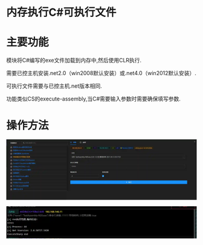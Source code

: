 # 内存执行C#可执行文件

# 主要功能
模块将C#编写的exe文件加载到内存中,然后使用CLR执行. 

需要已控主机安装.net2.0（win2008默认安装）或.net4.0（win2012默认安装）. 

可执行文件需要与已控主机.net版本相同. 

功能类似CS的execute-assembly,当C#需要输入参数时需要确保填写参数.

# 操作方法
![1623381717076-bb59e931-d387-4a35-86ab-07e391832edb.webp](./img/lRmaD2YwEoV84VwA/1623381717076-bb59e931-d387-4a35-86ab-07e391832edb-635000.webp)

![1623381757427-cc18d94c-5001-4df1-976c-6870840eaba0.webp](./img/lRmaD2YwEoV84VwA/1623381757427-cc18d94c-5001-4df1-976c-6870840eaba0-512473.webp)


